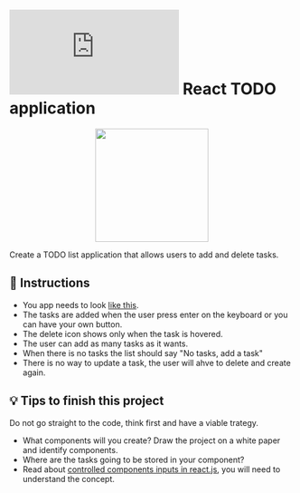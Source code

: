 # ![alt text](https://assets.breatheco.de/apis/img/images.php?blob&random&cat=icon&tags=breathecode,32) React TODO application

<p align="center">
  <img height="200" src="https://github.com/breatheco-de/exercise-todo-list/blob/master/preview.gif?raw=true" />
</p>

Create a TODO list application that allows users to add and delete tasks.

## 📝 Instructions
- You app needs to look [like this](https://github.com/breatheco-de/exercise-todo-list/blob/master/preview.gif?raw=true).
- The tasks are added when the user press enter on the keyboard or you can have your own button.
- The delete icon shows only when the task is hovered.
- The user can add as many tasks as it wants.
- When there is no tasks the list should say "No tasks, add a task"
- There is no way to update a task, the user will ahve to delete and create again.

## 💡 Tips to finish this project

Do not go straight to the code, think first and have a viable trategy.

- What components will you create? Draw the project on a white paper and identify components.
- Where are the tasks going to be stored in your component?
- Read about [controlled components inputs in react.js](https://www.youtube.com/watch?v=A6YxkyR_T8c), you will need to understand the concept.
